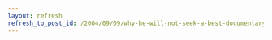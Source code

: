 ```yaml
---
layout: refresh
refresh_to_post_id: /2004/09/09/why-he-will-not-seek-a-best-documentary-oscar
---
```

